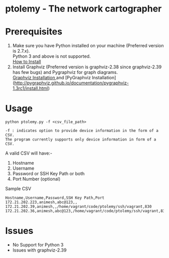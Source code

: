 # ptolemy - The network cartographer

# Prerequisites
1) Make sure you have Python installed on your machine (Preferred version is 2.7.x). <br/>
  Python 3 and above is not supported.<br/>
   [How to Install](https://wiki.python.org/moin/BeginnersGuide/Download)<br/>
2) Install Graphviz (Preferred version is graphviz-2.38 since graphviz-2.39 has few bugs) and Pygraphviz for graph diagrams.<br/>
   [Graphviz Installation ](http://www.graphviz.org/Download..php) and [PyGraphviz Installation] (http://pygraphviz.github.io/documentation/pygraphviz-1.3rc1/install.html)<br/>

# Usage

```
python ptolemy.py -f <csv_file_path>

-f : indicates option to provide device information in the form of a CSV.
The program currently supports only device information in form of a CSV.
```

A valid CSV will have:-
1) Hostname
2) Username
3) Password or SSH Key Path or both
4) Port Number (optional)

Sample CSV

```
Hostname,Username,Password,SSH Key Path,Port
172.21.202.223,animesh,abc@123,,
172.21.202.39,animesh,,/home/vagrant/code/ptolemy/ssh/vagrant,830
172.21.202.36,animesh,abc@123,/home/vagrant/code/ptolemy/ssh/vagrant,830
```

# Issues
- No Support for Python 3
- Issues with graphviz-2.39
